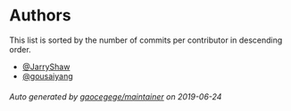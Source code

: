 # Authors

This list is sorted by the number of commits per contributor in descending order.

* [@JarryShaw](https://github.com/JarryShaw)
* [@gousaiyang](https://github.com/gousaiyang)

###### Auto generated by [gaocegege/maintainer](https://github.com/gaocegege/maintainer) on 2019-06-24
